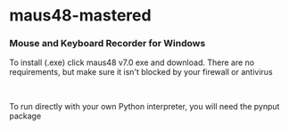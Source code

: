 # maus48-mastered

<h3>Mouse and Keyboard Recorder for Windows</h3>

<p>To install (.exe) click maus48 v7.0 exe and download. There are no requirements, but make sure it isn't blocked by your firewall or antivirus</p>
<br>
<p>To run directly with your own Python interpreter, you will need the pynput package</p>
